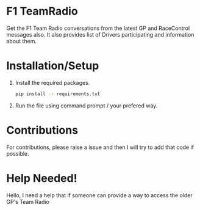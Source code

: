 # F1 TeamRadio
Get the F1 Team Radio conversations from the latest GP and RaceControl messages also. It also provides list of Drivers participating and information about them. 

# Installation/Setup
1. Install the required packages.

   ```bash
   pip install -r requirements.txt
   ```

2. Run the file using command prompt / your prefered way.

# Contributions
For contributions, please raise a issue and then I will try to add that code if possible.

# Help Needed!
Hello, I need a help that if someone can provide a way to access the older GP's Team Radio
